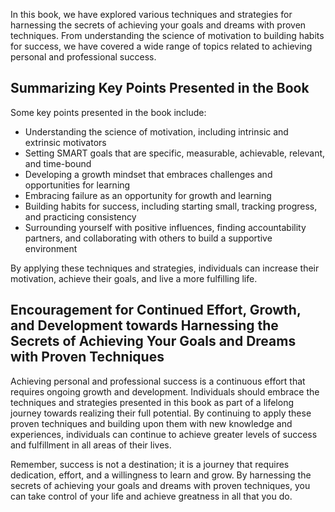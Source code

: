 
In this book, we have explored various techniques and strategies for harnessing the secrets of achieving your goals and dreams with proven techniques. From understanding the science of motivation to building habits for success, we have covered a wide range of topics related to achieving personal and professional success.

Summarizing Key Points Presented in the Book
--------------------------------------------

Some key points presented in the book include:

* Understanding the science of motivation, including intrinsic and extrinsic motivators
* Setting SMART goals that are specific, measurable, achievable, relevant, and time-bound
* Developing a growth mindset that embraces challenges and opportunities for learning
* Embracing failure as an opportunity for growth and learning
* Building habits for success, including starting small, tracking progress, and practicing consistency
* Surrounding yourself with positive influences, finding accountability partners, and collaborating with others to build a supportive environment

By applying these techniques and strategies, individuals can increase their motivation, achieve their goals, and live a more fulfilling life.

Encouragement for Continued Effort, Growth, and Development towards Harnessing the Secrets of Achieving Your Goals and Dreams with Proven Techniques
----------------------------------------------------------------------------------------------------------------------------------------------------

Achieving personal and professional success is a continuous effort that requires ongoing growth and development. Individuals should embrace the techniques and strategies presented in this book as part of a lifelong journey towards realizing their full potential. By continuing to apply these proven techniques and building upon them with new knowledge and experiences, individuals can continue to achieve greater levels of success and fulfillment in all areas of their lives.

Remember, success is not a destination; it is a journey that requires dedication, effort, and a willingness to learn and grow. By harnessing the secrets of achieving your goals and dreams with proven techniques, you can take control of your life and achieve greatness in all that you do.
